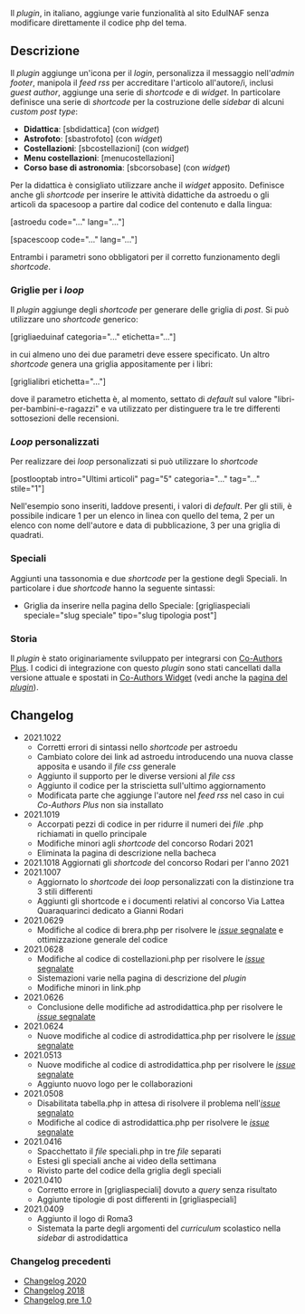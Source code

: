 Il *plugin*, in italiano, aggiunge varie funzionalità al sito EduINAF senza modificare direttamente il codice php del tema.

## Descrizione

Il *plugin* aggiunge un'icona per il *login*, personalizza il messaggio nell'*admin footer*, manipola il *feed rss* per accreditare l'articolo all'autore/i, inclusi *guest author*, aggiunge una serie di *shortcode* e di *widget*.
In particolare definisce una serie di *shortcode* per la costruzione delle *sidebar* di alcuni *custom post type*:

* **Didattica**: [sbdidattica] (con *widget*)
* **Astrofoto**: [sbastrofoto] (con *widget*)
* **Costellazioni**: [sbcostellazioni] (con *widget*)
* **Menu costellazioni**: [menucostellazioni]
* **Corso base di astronomia**: [sbcorsobase] (con *widget*)

Per la didattica è consigliato utilizzare anche il *widget* apposito.
Definisce anche gli *shortcode* per inserire le attività didattiche da astroedu o gli articoli da spacesoop a partire dal codice del contenuto e dalla lingua:

[astroedu code="..." lang="..."]

[spacescoop code="..." lang="..."]

Entrambi i parametri sono obbligatori per il corretto funzionamento degli *shortcode*.

### Griglie per i *loop*

Il *plugin* aggiunge degli *shortcode* per generare delle griglia di *post*. Si può utilizzare uno *shortcode* generico:

[grigliaeduinaf categoria="..." etichetta="..."]

in cui almeno uno dei due parametri deve essere specificato.
Un altro *shortcode* genera una griglia appositamente per i libri:

[griglialibri etichetta="..."]

dove il parametro etichetta è, al momento, settato di *default* sul valore "libri-per-bambini-e-ragazzi" e va utilizzato per distinguere tra le tre differenti sottosezioni delle recensioni.

### *Loop* personalizzati

Per realizzare dei *loop* personalizzati si può utilizzare lo *shortcode*

[postlooptab intro="Ultimi articoli" pag="5" categoria="..." tag="..." stile="1"]

Nell'esempio sono inseriti, laddove presenti, i valori di *default*.
Per gli stili, è possibile indicare 1 per un elenco in linea con quello del tema, 2 per un elenco con nome dell'autore e data di pubblicazione, 3 per una griglia di quadrati.

### Speciali

Aggiunti una tassonomia e due *shortcode* per la gestione degli Speciali. In particolare i due *shortcode* hanno la seguente sintassi:

* Griglia da inserire nella pagina dello Speciale: [grigliaspeciali speciale="slug speciale" tipo="slug tipologia post"]

### Storia

Il *plugin* è stato originariamente sviluppato per integrarsi con [Co-Authors Plus](https://wordpress.org/plugins/co-authors-plus/). I codici di integrazione con questo *plugin* sono stati cancellati dalla versione attuale e spostati in [Co-Authors Widget](https://wordpress.org/plugins/widget-for-co-authors/) (vedi anche la [pagina del *plugin*](https://ulaulaman.github.io/#CoAuthorsWidget)).

## Changelog
* 2021.1022
  * Corretti errori di sintassi nello *shortcode* per astroedu
  * Cambiato colore dei link ad astroedu introducendo una nuova classe apposita e usando il *file css* generale
  * Aggiunto il supporto per le diverse versioni al *file css*
  * Aggiunto il codice per la striscietta sull'ultimo aggiornamento
  * Modificata parte che aggiunge l'autore nel *feed rss* nel caso in cui *Co-Authors Plus* non sia installato
* 2021.1019
  * Accorpati pezzi di codice in per ridurre il numeri dei *file* .php richiamati in quello principale
  * Modifiche minori agli *shortcode* del concorso Rodari 2021
  * Eliminata la pagina di descrizione nella bacheca
* 2021.1018 Aggiornati gli *shortcode* del concorso Rodari per l'anno 2021
* 2021.1007
  * Aggiornato lo *shortcode* dei *loop* personalizzati con la distinzione tra 3 stili differenti
  * Aggiunti gli shortcode e i documenti relativi al concorso Via Lattea Quaraquarinci dedicato a Gianni Rodari
* 2021.0629
  * Modifiche al codice di brera.php per risolvere le [*issue* segnalate](https://github.com/ulaulaman/eduinaf/issues/5) e ottimizzazione generale del codice
* 2021.0628
  * Modifiche al codice di costellazioni.php per risolvere le [*issue* segnalate](https://github.com/ulaulaman/eduinaf/issues/5)
  * Sistemazioni varie nella pagina di descrizione del *plugin*
  * Modifiche minori in link.php
* 2021.0626
  * Conclusione delle modifiche ad astrodidattica.php per risolvere le [*issue* segnalate](https://github.com/ulaulaman/eduinaf/issues/5)
* 2021.0624
  * Nuove modifiche al codice di astrodidattica.php per risolvere le [*issue* segnalate](https://github.com/ulaulaman/eduinaf/issues/5)
* 2021.0513
  * Nuove modifiche al codice di astrodidattica.php per risolvere le [*issue* segnalate](https://github.com/ulaulaman/eduinaf/issues/5)
  * Aggiunto nuovo logo per le collaborazioni
* 2021.0508
  * Disabilitata tabella.php in attesa di risolvere il problema nell'[*issue* segnalato](https://github.com/ulaulaman/eduinaf/issues/4)
  * Modifiche al codice di astrodidattica.php per risolvere le [*issue* segnalate](https://github.com/ulaulaman/eduinaf/issues/5)
* 2021.0416
  * Spacchettato il *file* speciali.php in tre *file* separati
  * Estesi gli speciali anche ai video della settimana
  * Rivisto parte del codice della griglia degli speciali
* 2021.0410
  * Corretto errore in [grigliaspeciali] dovuto a *query* senza risultato
  * Aggiunte tipologie di post differenti in [grigliaspeciali]
* 2021.0409
  * Aggiunto il logo di Roma3
  * Sistemata la parte degli argomenti del *curriculum* scolastico nella *sidebar* di astrodidattica

### Changelog precedenti

* [Changelog 2020](changelog2020.md)
* [Changelog 2018](changelog2018.md)
* [Changelog pre 1.0](changelog01.md)